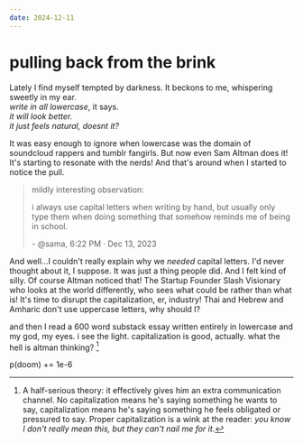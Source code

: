 ```yaml
---
date: 2024-12-11
---
```


# pulling back from the brink

Lately I find myself tempted by darkness. It beckons to me, whispering sweetly in my ear.  
*write in all lowercase*, it says.  
*it will look better.*  
*it just feels natural, doesnt it?*

It was easy enough to ignore when lowercase was the domain of soundcloud rappers and tumblr fangirls. But now even Sam Altman does it! It's starting to resonate with the nerds! And that's around when I started to notice the pull.

> mildly interesting observation:  
> 
> i always use capital letters when writing by hand, but usually only type them when doing something that somehow reminds me of being in school.  
> 
> \- @sama, 6:22 PM · Dec 13, 2023

And well...I couldn't really explain why we *needed* capital letters. I'd never thought about it, I suppose. It was just a thing people did. And I felt kind of silly. Of course Altman noticed that! The Startup Founder Slash Visionary who looks at the world differently, who sees what could be rather than what is! It's time to disrupt the capitalization, er, industry! Thai and Hebrew and Amharic don't use uppercase letters, why should I?

and then I read a 600 word substack essay written entirely in lowercase and my god, my eyes. i see the light. capitalization is good, actually. what the hell is altman thinking? [^1]

p(doom) += 1e-6

[^1]: A half-serious theory: it effectively gives him an extra communication channel. No capitalization means he's saying something he wants to say, capitalization means he's saying something he feels obligated or pressured to say. Proper capitalization is a wink at the reader: *you know I don't really mean this, but they can't nail me for it*.
